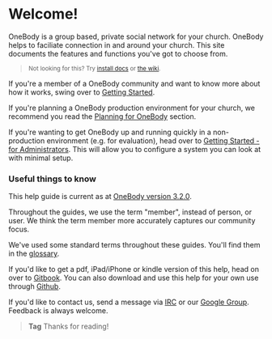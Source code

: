 # Welcome!

OneBody is a group based, private social network for your church. OneBody helps to faciliate connection in and around your church. This site documents the features and functions you've got to choose from.


> <small> Not looking for this? Try [install docs](https://github.com/churchio/onebody/wiki/Installation) or [the wiki](https://github.com/churchio/onebody/wiki).</small>

If you're a member of a OneBody community and want to know more about how it works, swing over to [Getting Started](../help/getting_started/README.html).

If you're planning a OneBody production environment for your church, we recommend you read the [Planning for OneBody](../help/planning_for_installation/README.html) section.

If you're wanting to get OneBody up and running quickly in a non-production environment (e.g. for evaluation), head over to [Getting Started - for Administrators](../help/getting_started/for-administrators.html). This will allow you to configure a system you can look at with minimal setup.


### Useful things to know

This help guide is current as at [OneBody version 3.2.0](https://github.com/churchio/onebody/releases/tag/3.2.0).

Throughout the guides, we use the term "member", instead of person, or user. We think the term member more accurately captures our community focus.

We've used some standard terms throughout these guides. You'll find them in the [glossary](GLOSSARY.html).

If you'd like to get a pdf, iPad/iPhone or kindle version of this help, head on over to [Gitbook](https://www.gitbook.io/book/churchio/onebody-help). You can also download and use this help for your own use through [Github](https://github.com/churchio/onebody-help).

If you'd like to contact us, send a message via  [IRC](https://webchat.freenode.net/?channels=#church.io) or our [Google Group](http://groups.google.com/group/churchio). Feedback is always welcome.

> **Tag** Thanks for reading!

<p>

